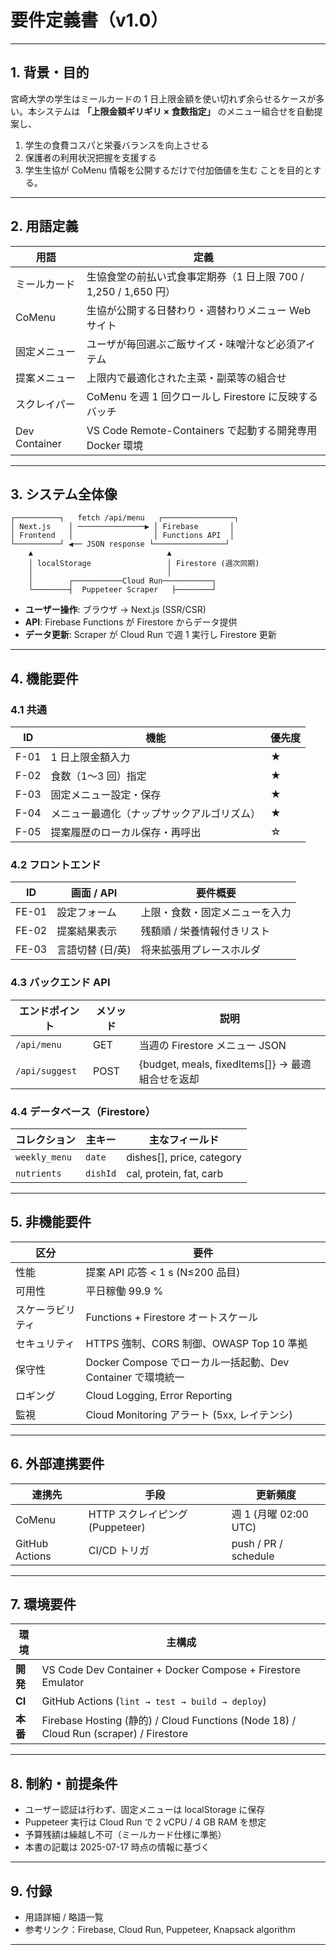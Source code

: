 # 要件定義書（v1.0）


---

## 1. 背景・目的

宮崎大学の学生はミールカードの 1 日上限金額を使い切れず余らせるケースが多い。本システムは **「上限金額ギリギリ × 食数指定」** のメニュー組合せを自動提案し、

1. 学生の食費コスパと栄養バランスを向上させる
2. 保護者の利用状況把握を支援する
3. 学生生協が CoMenu 情報を公開するだけで付加価値を生む
   ことを目的とする。

---

## 2. 用語定義

| 用語            | 定義                                            |
| ------------- | --------------------------------------------- |
| ミールカード        | 生協食堂の前払い式食事定期券（1 日上限 700 / 1,250 / 1,650 円）   |
| CoMenu        | 生協が公開する日替わり・週替わりメニュー Web サイト                  |
| 固定メニュー        | ユーザが毎回選ぶご飯サイズ・味噌汁など必須アイテム                     |
| 提案メニュー        | 上限内で最適化された主菜・副菜等の組合せ                          |
| スクレイパー        | CoMenu を週 1 回クロールし Firestore に反映するバッチ         |
| Dev Container | VS Code Remote-Containers で起動する開発専用 Docker 環境 |

---

## 3. システム全体像

```
┌──────────┐   fetch /api/menu   ┌────────────────┐
│ Next.js    │ ───────────────▶ │ Firebase       │
│ Frontend   │                  │ Functions API  │
└──────────┘ ◀── JSON response └────────────────┘
    ▲                              ▲
    │ localStorage                 │ Firestore (週次同期)
    │                              │
    │        ┌───────────Cloud Run───────────┐
    └────────┤  Puppeteer Scraper   ├────────┘
```

* **ユーザー操作**: ブラウザ → Next.js (SSR/CSR)
* **API**: Firebase Functions が Firestore からデータ提供
* **データ更新**: Scraper が Cloud Run で週 1 実行し Firestore 更新

---

## 4. 機能要件

### 4.1 共通

| ID   | 機能                    | 優先度 |
| ---- | --------------------- | --- |
| F-01 | 1 日上限金額入力             | ★   |
| F-02 | 食数（1〜3 回）指定           | ★   |
| F-03 | 固定メニュー設定・保存           | ★   |
| F-04 | メニュー最適化（ナップサックアルゴリズム） | ★   |
| F-05 | 提案履歴のローカル保存・再呼出       | ☆   |

### 4.2 フロントエンド

| ID    | 画面 / API   | 要件概要            |
| ----- | ---------- | --------------- |
| FE-01 | 設定フォーム     | 上限・食数・固定メニューを入力 |
| FE-02 | 提案結果表示     | 残額順 / 栄養情報付きリスト |
| FE-03 | 言語切替 (日/英) | 将来拡張用プレースホルダ    |

### 4.3 バックエンド API

| エンドポイント        | メソッド | 説明                                        |
| -------------- | ---- | ----------------------------------------- |
| `/api/menu`    | GET  | 当週の Firestore メニュー JSON                   |
| `/api/suggest` | POST | {budget, meals, fixedItems\[]} → 最適組合せを返却 |

### 4.4 データベース（Firestore）

| コレクション        | 主キー      | 主なフィールド                    |
| ------------- | -------- | -------------------------- |
| `weekly_menu` | `date`   | dishes\[], price, category |
| `nutrients`   | `dishId` | cal, protein, fat, carb    |

---

## 5. 非機能要件

| 区分       | 要件                                           |
| -------- | -------------------------------------------- |
| 性能       | 提案 API 応答 < 1 s (N≤200 品目)                   |
| 可用性      | 平日稼働 99.9 %                                  |
| スケーラビリティ | Functions + Firestore オートスケール                |
| セキュリティ   | HTTPS 強制、CORS 制御、OWASP Top 10 準拠             |
| 保守性      | Docker Compose でローカル一括起動、Dev Container で環境統一 |
| ロギング     | Cloud Logging, Error Reporting               |
| 監視       | Cloud Monitoring アラート (5xx, レイテンシ)           |

---

## 6. 外部連携要件

| 連携先            | 手段                       | 更新頻度                 |
| -------------- | ------------------------ | -------------------- |
| CoMenu         | HTTP スクレイピング (Puppeteer) | 週 1 (月曜 02:00 UTC)   |
| GitHub Actions | CI/CD トリガ                | push / PR / schedule |

---

## 7. 環境要件

| 環境     | 主構成                                                                                 |
| ------ | ----------------------------------------------------------------------------------- |
| **開発** | VS Code Dev Container + Docker Compose + Firestore Emulator                         |
| **CI** | GitHub Actions (`lint → test → build → deploy`)                                     |
| **本番** | Firebase Hosting (静的) / Cloud Functions (Node 18) / Cloud Run (scraper) / Firestore |

---

## 8. 制約・前提条件

* ユーザー認証は行わず、固定メニューは localStorage に保存
* Puppeteer 実行は Cloud Run で 2 vCPU / 4 GB RAM を想定
* 予算残額は繰越し不可（ミールカード仕様に準拠）
* 本書の記載は 2025-07-17 時点の情報に基づく

---

## 9. 付録

* 用語詳細 / 略語一覧
* 参考リンク：Firebase, Cloud Run, Puppeteer, Knapsack algorithm

---


